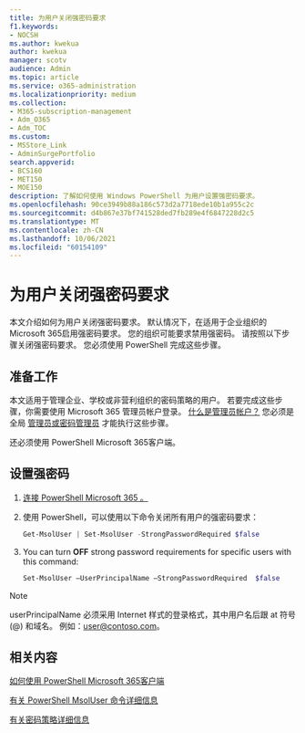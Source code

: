 ```yaml
---
title: 为用户关闭强密码要求
f1.keywords:
- NOCSH
ms.author: kwekua
author: kwekua
manager: scotv
audience: Admin
ms.topic: article
ms.service: o365-administration
ms.localizationpriority: medium
ms.collection:
- M365-subscription-management
- Adm_O365
- Adm_TOC
ms.custom:
- MSStore_Link
- AdminSurgePortfolio
search.appverid:
- BCS160
- MET150
- MOE150
description: 了解如何使用 Windows PowerShell 为用户设置强密码要求。
ms.openlocfilehash: 90ce3949b88a186c573d2a7718ede10b1a955c2c
ms.sourcegitcommit: d4b867e37bf741528ded7fb289e4f6847228d2c5
ms.translationtype: MT
ms.contentlocale: zh-CN
ms.lasthandoff: 10/06/2021
ms.locfileid: "60154109"
---
```

# <a name="turn-off-strong-password-requirements-for-users"></a>为用户关闭强密码要求

本文介绍如何为用户关闭强密码要求。 默认情况下，在适用于企业组织的 Microsoft 365启用强密码要求。 您的组织可能要求禁用强密码。 请按照以下步骤关闭强密码要求。 您必须使用 PowerShell 完成这些步骤。

## <a name="before-you-begin"></a>准备工作

本文适用于管理企业、学校或非营利组织的密码策略的用户。 若要完成这些步骤，你需要使用 Microsoft 365 管理员帐户登录。 [什么是管理员帐户？](/microsoft-365/business-video/admin-center-overview) 您必须是全局 [管理员或密码管理员](about-admin-roles.md) 才能执行这些步骤。

还必须使用 PowerShell Microsoft 365客户端。

## <a name="set-strong-passwords"></a>设置强密码

1. [连接 PowerShell Microsoft 365 。](/office365/enterprise/powershell/connect-to-office-365-powershell#connect-with-the-microsoft-azure-active-directory-module-for-windows-powershell)

2. 使用 PowerShell，可以使用以下命令关闭所有用户的强密码要求：

    ```powershell
    Get-MsolUser | Set-MsolUser -StrongPasswordRequired $false

3. You can turn **OFF** strong password requirements for specific users with this command:

    ```powershell
    Set-MsolUser –UserPrincipalName –StrongPasswordRequired  $false
    ```

> [!NOTE]
> userPrincipalName 必须采用 Internet 样式的登录格式，其中用户名后跟 at 符号 (@) 和域名。 例如：user@contoso.com。

## <a name="related-content"></a>相关内容

[如何使用 PowerShell Microsoft 365客户端](/office365/enterprise/powershell/connect-to-office-365-powershell#connect-with-the-microsoft-azure-active-directory-module-for-windows-powershell)

[有关 PowerShell MsolUser 命令详细信息](/powershell/azure/active-directory/install-adv2)

[有关密码策略详细信息](/azure/active-directory/authentication/concept-sspr-policy#password-policies-that-only-apply-to-cloud-user-accounts)
